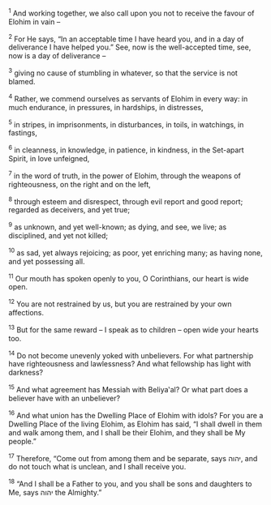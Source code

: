 <sup>1</sup> And working together, we also call upon you not to receive the favour of Elohim in vain –

<sup>2</sup> For He says, “In an acceptable time I have heard you, and in a day of deliverance I have helped you.” See, now is the well-accepted time, see, now is a day of deliverance –

<sup>3</sup> giving no cause of stumbling in whatever, so that the service is not blamed.

<sup>4</sup> Rather, we commend ourselves as servants of Elohim in every way: in much endurance, in pressures, in hardships, in distresses,

<sup>5</sup> in stripes, in imprisonments, in disturbances, in toils, in watchings, in fastings,

<sup>6</sup> in cleanness, in knowledge, in patience, in kindness, in the Set-apart Spirit, in love unfeigned,

<sup>7</sup> in the word of truth, in the power of Elohim, through the weapons of righteousness, on the right and on the left,

<sup>8</sup> through esteem and disrespect, through evil report and good report; regarded as deceivers, and yet true;

<sup>9</sup> as unknown, and yet well-known; as dying, and see, we live; as disciplined, and yet not killed;

<sup>10</sup> as sad, yet always rejoicing; as poor, yet enriching many; as having none, and yet possessing all.

<sup>11</sup> Our mouth has spoken openly to you, O Corinthians, our heart is wide open.

<sup>12</sup> You are not restrained by us, but you are restrained by your own affections.

<sup>13</sup> But for the same reward – I speak as to children – open wide your hearts too.

<sup>14</sup> Do not become unevenly yoked with unbelievers. For what partnership have righteousness and lawlessness? And what fellowship has light with darkness?

<sup>15</sup> And what agreement has Messiah with Beliya‛al? Or what part does a believer have with an unbeliever?

<sup>16</sup> And what union has the Dwelling Place of Elohim with idols? For you are a Dwelling Place of the living Elohim, as Elohim has said, “I shall dwell in them and walk among them, and I shall be their Elohim, and they shall be My people.”

<sup>17</sup> Therefore, “Come out from among them and be separate, says יהוה, and do not touch what is unclean, and I shall receive you.

<sup>18</sup> “And I shall be a Father to you, and you shall be sons and daughters to Me, says יהוה the Almighty.”

